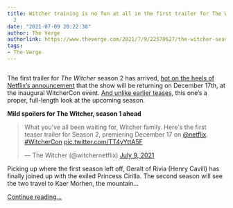 ```yaml
---
title: Witcher training is no fun at all in the first trailer for The Witcher season
  2
date: "2021-07-09 20:22:38"
author: The Verge
authorlink: https://www.theverge.com/2021/7/9/22570627/the-witcher-season-two-teaser-trailer-netflix-henry-cavill
tags:
- The-Verge
---
```

<figure>
      <img alt="" src="https://cdn.vox-cdn.com/thumbor/F40d8vFRcLR_ePM_w12DLTLw8p0=/58x0:840x521/1310x873/cdn.vox-cdn.com/uploads/chorus_image/image/69563115/Screen_Shot_2021_07_09_at_3.57.29_PM.0.png" />
    </figure>

  <p id="Jeb3Rx">The first trailer for <em>The Witcher</em> season 2 has arrived, <a href="https://www.theverge.com/2021/7/9/22566778/the-witcher-season-2-release-trailer-netflix-henry-cavill">hot on the heels of Netflix’s announcement</a> that the show will be returning on December 17th, at the inaugural WitcherCon event. <a href="https://www.theverge.com/2021/6/11/22462967/the-witcher-season-2-trailer-netflix-geeked-week">And unlike earlier teases</a>, this one’s a proper, full-length look at the upcoming season. </p>
<p id="kHhyr4"><strong>Mild spoilers for The Witcher, season 1 ahead</strong></p>
<div id="Unqrjy">
<blockquote class="twitter-tweet">
<p lang="en" dir="ltr">What you've all been waiting for, Witcher family. Here's the first teaser trailer for Season 2, premiering December 17 on <a href="https://twitter.com/netflix?ref_src=twsrc%5Etfw">@netflix</a>. <a href="https://twitter.com/hashtag/WitcherCon?src=hash&amp;ref_src=twsrc%5Etfw">#WitcherCon</a> <a href="https://t.co/TT4yYttA5F">pic.twitter.com/TT4yYttA5F</a></p>— The Witcher (@witchernetflix) <a href="https://twitter.com/witchernetflix/status/1413586874342547463?ref_src=twsrc%5Etfw">July 9, 2021</a>
</blockquote>

</div>
<p id="2XDJBu">Picking up where the first season left off, Geralt of Rivia (Henry Cavill) has finally joined up with the exiled Princess Cirilla. The second season will see the two travel to Kaer Morhen, the mountain...</p>
  <p>
    <a href="https://www.theverge.com/2021/7/9/22570627/the-witcher-season-two-teaser-trailer-netflix-henry-cavill">Continue reading&hellip;</a>
  </p>